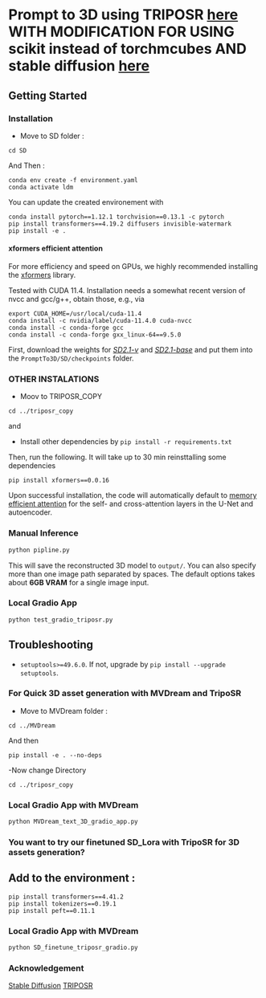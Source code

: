 # Prompt to 3D using TRIPOSR [here](https://github.com/VAST-AI-Research/TripoSR) WITH MODIFICATION FOR USING scikit instead of torchmcubes AND stable diffusion [here](https://github.com/Stability-AI/stablediffusion?tab=readme-ov-file)
## Getting Started
### Installation

- Move to SD folder : 
```commandline
cd SD
```

And Then :



```
conda env create -f environment.yaml
conda activate ldm
```
You can update the created environement with 

```
conda install pytorch==1.12.1 torchvision==0.13.1 -c pytorch
pip install transformers==4.19.2 diffusers invisible-watermark
pip install -e .
``` 
#### xformers efficient attention
For more efficiency and speed on GPUs, 
we highly recommended installing the [xformers](https://github.com/facebookresearch/xformers)
library.

Tested with CUDA 11.4.
Installation needs a somewhat recent version of nvcc and gcc/g++, obtain those, e.g., via 
```commandline
export CUDA_HOME=/usr/local/cuda-11.4
conda install -c nvidia/label/cuda-11.4.0 cuda-nvcc
conda install -c conda-forge gcc
conda install -c conda-forge gxx_linux-64==9.5.0
```



First, download the weights for [_SD2.1-v_](https://huggingface.co/stabilityai/stable-diffusion-2-1) and [_SD2.1-base_](https://huggingface.co/stabilityai/stable-diffusion-2-1-base) and put them into the `PromptTo3D/SD/checkpoints` folder.


### OTHER INSTALATIONS
- Moov to TRIPOSR_COPY

```commandline
cd ../triposr_copy
```


and 

- Install other dependencies by `pip install -r requirements.txt`

Then, run the following. It will take up to 30 min reinsttalling some dependencies 
```commandline
pip install xformers==0.0.16
```
Upon successful installation, the code will automatically default to [memory efficient attention](https://github.com/facebookresearch/xformers)
for the self- and cross-attention layers in the U-Net and autoencoder.

### Manual Inference 
```sh
python pipline.py
```
This will save the reconstructed 3D model to `output/`. You can also specify more than one image path separated by spaces. The default options takes about **6GB VRAM** for a single image input.



### Local Gradio App
```sh
python test_gradio_triposr.py
```

## Troubleshooting

- `setuptools>=49.6.0`. If not, upgrade by `pip install --upgrade setuptools`.



### For Quick 3D asset generation with MVDream and TripoSR

- Move to MVDream folder :
```commandline
cd ../MVDream
```

And then 
```
pip install -e . --no-deps
```

-Now change Directory 
```commandline
cd ../triposr_copy
```
### Local Gradio App with MVDream

```sh
python MVDream_text_3D_gradio_app.py
```
### You want to try our finetuned SD_Lora with TripoSR for 3D assets generation?

## Add to the environment :
```commandline
pip install transformers==4.41.2
pip install tokenizers==0.19.1
pip install peft==0.11.1
```
### Local Gradio App with MVDream

```sh
python SD_finetune_triposr_gradio.py
```



### Acknowledgement

 [Stable Diffusion](https://github.com/CompVis/stable-diffusion) [TRIPOSR](https://github.com/VAST-AI-Research/TripoSR)





